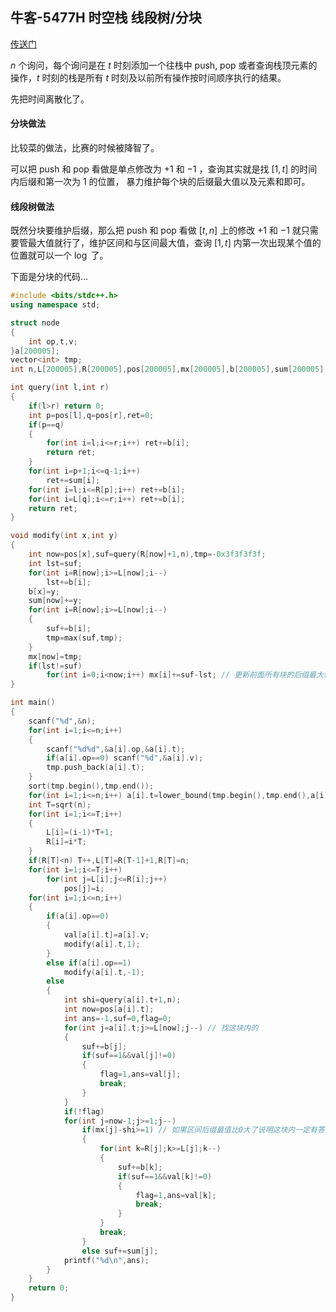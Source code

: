 ## 牛客-5477H 时空栈 线段树/分块

[传送门](https://ac.nowcoder.com/acm/contest/5477/H)

$n$ 个询问，每个询问是在 $t$ 时刻添加一个往栈中 push, pop 或者查询栈顶元素的操作，$t$ 时刻的栈是所有 $t$ 时刻及以前所有操作按时间顺序执行的结果。

先把时间离散化了。

#### 分块做法

比较菜的做法，比赛的时候被降智了。

可以把 push 和 pop 看做是单点修改为 $+1$ 和 $-1$ ，查询其实就是找 $[1,t]$ 的时间内后缀和第一次为 $1$ 的位置， 暴力维护每个块的后缀最大值以及元素和即可。

#### 线段树做法

既然分块要维护后缀，那么把 push 和 pop 看做 $[t,n]$ 上的修改 $+1$ 和 $-1$ 就只需要管最大值就行了，维护区间和与区间最大值，查询 $[1,t]$ 内第一次出现某个值的位置就可以一个 $\log$ 了。

下面是分块的代码...

```cpp
#include <bits/stdc++.h>
using namespace std;

struct node
{
    int op,t,v;
}a[200005];
vector<int> tmp;
int n,L[200005],R[200005],pos[200005],mx[200005],b[200005],sum[200005],val[200005];

int query(int l,int r)
{
    if(l>r) return 0;
    int p=pos[l],q=pos[r],ret=0;
    if(p==q)
    {
        for(int i=l;i<=r;i++) ret+=b[i];
        return ret;
    }
    for(int i=p+1;i<=q-1;i++)
        ret+=sum[i];
    for(int i=l;i<=R[p];i++) ret+=b[i];
    for(int i=L[q];i<=r;i++) ret+=b[i];
    return ret;
}

void modify(int x,int y)
{
    int now=pos[x],suf=query(R[now]+1,n),tmp=-0x3f3f3f3f;
    int lst=suf;
    for(int i=R[now];i>=L[now];i--)
        lst+=b[i];
    b[x]=y;
    sum[now]+=y;
    for(int i=R[now];i>=L[now];i--)
    {
        suf+=b[i];
        tmp=max(suf,tmp);
    }
    mx[now]=tmp;
    if(lst!=suf)
        for(int i=0;i<now;i++) mx[i]+=suf-lst; // 更新前面所有块的后缀最大值
}

int main()
{
    scanf("%d",&n);
    for(int i=1;i<=n;i++)
    {
        scanf("%d%d",&a[i].op,&a[i].t);
        if(a[i].op==0) scanf("%d",&a[i].v);
        tmp.push_back(a[i].t);
    }
    sort(tmp.begin(),tmp.end());
    for(int i=1;i<=n;i++) a[i].t=lower_bound(tmp.begin(),tmp.end(),a[i].t)-tmp.begin()+1;
    int T=sqrt(n);
    for(int i=1;i<=T;i++)
    {
        L[i]=(i-1)*T+1;
        R[i]=i*T;
    }
    if(R[T]<n) T++,L[T]=R[T-1]+1,R[T]=n;
    for(int i=1;i<=T;i++)
        for(int j=L[i];j<=R[i];j++)
            pos[j]=i;
    for(int i=1;i<=n;i++)
    {
        if(a[i].op==0)
        {
            val[a[i].t]=a[i].v;
            modify(a[i].t,1);
        }
        else if(a[i].op==1)
            modify(a[i].t,-1);
        else
        {
            int shi=query(a[i].t+1,n);
            int now=pos[a[i].t];
            int ans=-1,suf=0,flag=0;
            for(int j=a[i].t;j>=L[now];j--) // 找这块内的
            {
                suf+=b[j];
                if(suf==1&&val[j]!=0)
                {
                    flag=1,ans=val[j];
                    break;
                }
            }
            if(!flag)
            for(int j=now-1;j>=1;j--)
                if(mx[j]-shi>=1) // 如果区间后缀最值比0大了说明这块内一定有答案
                {
                    for(int k=R[j];k>=L[j];k--)
                    {
                        suf+=b[k];
                        if(suf==1&&val[k]!=0)
                        {
                            flag=1,ans=val[k];
                            break;
                        }
                    }
                    break;
                }
                else suf+=sum[j];
            printf("%d\n",ans);
        }
    }
    return 0;
}
```

